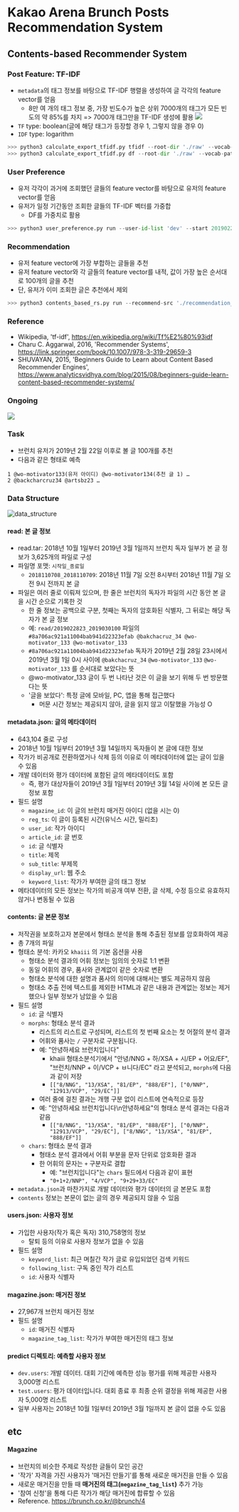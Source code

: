 # Kakao Arena Brunch Posts Recommendation System

## Contents-based Recommender System
### Post Feature: TF-IDF
- `metadata`의 태그 정보를 바탕으로 TF-IDF 행렬을 생성하여 글 각각의 feature vector를 얻음
    - 8만 여 개의 태그 정보 중, 가장 빈도수가 높은 상위 7000개의 태그가 모든 빈도의 약 85%를 차지 => 7000개 태그만을 TF-IDF 생성에 활용
    ![](https://github.com/iloveslowfood/KakaoBrunchRS/blob/main/images/%ED%83%9C%EA%B7%B8%EB%88%84%EC%A0%81%EB%B6%84%ED%8F%AC.png?raw=true)
- `TF` type: boolean(글에 해당 태그가 등장할 경우 1, 그렇지 않을 경우 0)
- `IDF` type: logarithm
```python
>>> python3 calculate_export_tfidf.py tfidf --root-dir './raw' --vocab-path './tfidf' # TF-IDF 행렬 생성
>>> python3 calculate_export_tfidf.py df --root-dir './raw' --vocab-path './tfidf' # DF 행렬 생성
```

### User Preference
- 유저 각각이 과거에 조회했던 글들의 feature vector를 바탕으로 유저의 feature vector를 얻음
- 유저가 일정 기간동안 조회한 글들의 TF-IDF 벡터를 가중합
    - DF를 가중치로 활용
```python
>>> python3 user_preference.py run --user-id-list 'dev' --start 2019022200 --end 2019022200 --save-path './dev_recommendation_sources/'
```

### Recommendation
- 유저 feature vector에 가장 부합하는 글들을 추천
- 유저 feature vector와 각 글들의 feature vector를 내적, 값이 가장 높은 순서대로 100개의 글을 추천
- 단, 유저가 이미 조회한 글은 추천에서 제외
```python
>>> python3 contents_based_rs.py run --recommend-src './recommendation_sources/2018100100-2019022200' --output-root './output'
```
### Reference
- Wikipedia, 'tf-idf', https://en.wikipedia.org/wiki/Tf%E2%80%93idf 
- Charu C. Aggarwal, 2016, 'Recommender Systems', https://link.springer.com/book/10.1007/978-3-319-29659-3
- SHUVAYAN, 2015, 'Beginners Guide to Learn about Content Based Recommender Engines', https://www.analyticsvidhya.com/blog/2015/08/beginners-guide-learn-content-based-recommender-systems/
### Ongoing
![](https://github.com/iloveslowfood/KakaoBrunchRS/blob/main/images/structure.jpg?raw=true)

### Task
- 브런치 유저가 2019년 2월 22일 이후로 볼 글 100개를 추천
- 다음과 같은 형태로 예측
```
1 @wo-motivator133(유저 아이디) @wo-motivator134(추천 글 1) …
2 @backcharcruz34 @artsbz23 …
```


### Data Structure

![data_structure](https://github.com/iloveslowfood/KakaoBrunchRS/blob/main/images/data_structure.jpg?raw=true)

#### read: 본 글 정보
- read.tar: 2018년 10월 1일부터 2019년 3월 1일까지 브런치 독자 일부가 본 글 정보가 3,625개의 파일로 구성
- 파일명 포맷: `시작일_종료일`
    - `2018110708_2018110709`: 2018년 11월 7일 오전 8시부터 2018년 11월 7일 오전 9시 전까지 본 글
- 파일은 여러 줄로 이뤄져 있으며, 한 줄은 브런치의 독자가 파일의 시간 동안 본 글을 시간 순으로 기록한 것
    - 한 줄 정보는 공백으로 구분, 첫째는 독자의 암호화된 식별자, 그 뒤로는 해당 독자가 본 글 정보
    - 예: `read/2019022823_2019030100` 파일의  
    `#8a706ac921a11004bab941d22323efab @bakchacruz_34 @wo-motivator_133 @wo-motivator_133`
    - `#8a706ac921a11004bab941d22323efab` 독자가 2019년 2월 28일 23시에서 2019년 3월 1일 0시 사이에 `@bakchacruz_34` `@wo-motivator_133` `@wo-motivator_133` 를 순서대로 보았다는 뜻
    - @wo-motivator_133 글이 두 번 나타난 것은 이 글을 보기 위해 두 번 방문했다는 뜻
    - '글을 보았다': 특정 글에 모바일, PC, 앱을 통해 접근했다
        - 머문 시간 정보는 제공되지 않아, 글을 읽지 않고 이탈했을 가능성 O
        
#### metadata.json: 글의 메타데이터
- 643,104 줄로 구성
- 2018년 10월 1일부터 2019년 3월 14일까지 독자들이 본 글에 대한 정보
- 작가가 비공개로 전환하였거나 삭제 등의 이유로 이 메타데이터에 없는 글이 있을 수 있음
- 개발 데이터와 평가 데이터에 포함된 글의 메타데이터도 포함
    - 즉, 평가 대상자들이 2019년 3월 1일부터 2019년 3월 14일 사이에 본 모든 글 정보 포함
- 필드 설명
    - `magazine_id`: 이 글의 브런치 매거진 아이디 (없을 시는 0)
    - `reg_ts`: 이 글이 등록된 시간(유닉스 시간, 밀리초)
    - `user_id`: 작가 아이디
    - `article_id`: 글 번호
    - `id`: 글 식별자
    - `title`: 제목
    - `sub_title`: 부제목
    - `display_url`: 웹 주소
    - `keyword_list`: 작가가 부여한 글의 태그 정보
- 메타데이터의 모든 정보는 작가의 비공개 여부 전환, 글 삭제, 수정 등으로 유효하지 않거나 변동될 수 있음

#### contents: 글 본문 정보
- 저작권을 보호하고자 본문에서 형태소 분석을 통해 추출된 정보를 암호화하여 제공
- 총 7개의 파일
- 형태소 분석: 카카오 `khaiii` 의 기본 옵션을 사용
    - 형태소 분석 결과의 어휘 정보는 임의의 숫자로 1:1 변환
    - 동일 어휘의 경우, 품사와 관계없이 같은 숫자로 변환
    - 형태소 분석에 대한 설명과 품사의 의미에 대해서는 별도 제공하지 않음
    - 형태소 추출 전에 텍스트를 제외한 HTML과 같은 내용과 관계없는 정보는 제거 했으나 일부 정보가 남았을 수 있음
- 필드 설명
    - `id`: 글 식별자
    - `morphs`: 형태소 분석 결과
        - 리스트의 리스트로 구성되며, 리스트의 첫 번째 요소는 첫 어절의 분석 결과
        - 어휘와 품사는 `/` 구분자로 구분됩니다.
        - 예: "안녕하세요 브런치입니다"
            - khaiii 형태소분석기에서 "안녕/NNG + 하/XSA + 시/EP + 어요/EF", "브런치/NNP + 이/VCP + ㅂ니다/EC" 라고 분석되고, `morphs`에 다음과 같이 저장
            - `[["8/NNG", "13/XSA", "81/EP", "888/EF"], ["0/NNP", "12913/VCP", "29/EC"]]`
        - 여러 줄에 걸친 결과는 개행 구분 없이 리스트에 연속적으로 등장
        - 예: "안녕하세요 브런치입니다\n안녕하세요"의 형태소 분석 결과는 다음과 같음
            - `[["8/NNG", "13/XSA", "81/EP", "888/EF"], ["0/NNP", "12913/VCP", "29/EC"], ["8/NNG", "13/XSA", "81/EP", "888/EF"]]`
    - `chars`: 형태소 분석 결과
        - 형태소 분석 결과에서 어휘 부분을 문자 단위로 암호화환 결과
        - 한 어휘의 문자는 `+` 구분자로 결합
            - 예: "브런치입니다"는 `chars` 필드에서 다음과 같이 표현
            - `"0+1+2/NNP", "4/VCP", "9+29+33/EC"`
- `metadata.json`과 마찬가지로 개발 데이터와 평가 데이터의 글 본문도 포함
- `contents` 정보는 본문이 없는 글의 경우 제공되지 않을 수 있음

#### users.json: 사용자 정보
- 가입한 사용자(작가 혹은 독자) 310,758명의 정보
    - 탈퇴 등의 이유로 사용자 정보가 없을 수 있음
- 필드 설명
    - `keyword_list`: 최근 며칠간 작가 글로 유입되었던 검색 키워드
    - `following_list`: 구독 중인 작가 리스트
    - `id`: 사용자 식별자

#### magazine.json: 매거진 정보
- 27,967개 브런치 매거진 정보
- 필드 설명
    - `id`: 매거진 식별자
    - `magazine_tag_list`: 작가가 부여한 매거진의 태그 정보

#### predict 디렉토리: 예측할 사용자 정보
- `dev.users`: 개발 데이터. 대회 기간에 예측한 성능 평가를 위해 제공한 사용자 3,000명 리스트
- `test.users`: 평가 데이터입니다. 대회 종료 후 최종 순위 결정을 위해 제공한 사용자 5,000명 리스트
- 일부 사용자는 2018년 10월 1일부터 2019년 3월 1일까지 본 글이 없을 수도 있음

## etc

#### Magazine

- 브런치의 비슷한 주제로 작성한 글들이 모인 공간
- '작가' 자격을 가진 사용자가 '매거진 만들기'를 통해 새로운 매거진을 만들 수 있음
- 새로운 매거진을 만들 때 **매거진의 태그(`megazine_tag_list`)** 추가 가능
- '참여 신청'을 통해 다른 작가가 해당 매거진에 합류할 수 있음
- Reference. https://brunch.co.kr/@brunch/4

